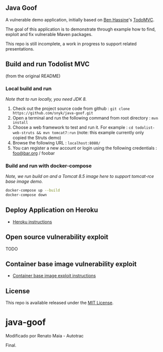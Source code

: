 ## Java Goof

A vulnerable demo application, initially based on [Ben Hassine](https://github.com/benas/)'s [TodoMVC](https://github.com/benas/todolist-mvc). 

The goal of this application is to demonstrate through example how to find, exploit and fix vulnerable Maven packages. 

This repo is still incomplete, a work in progress to support related presentations.


## Build and run Todolist MVC

(from the original README)

### Local build and run

*Note that to run locally, you need JDK 8.*

1.  Check out the project source code from github : `git clone https://github.com/snyk/java-goof.git`
2.  Open a terminal and run the following command from root directory : `mvn install`
3.  Choose a web framework to test and run it. For example : `cd todolist-web-struts && mvn tomcat7:run` (note: this example currently only copied the Struts demo)
4.  Browse the following URL : `localhost:8080/`
5.  You can register a new account or login using the following credentials : foo@bar.org / foobar

### Build and run with docker-compose

*Note, we run build on and a Tomcat 8.5 image here to support tomcat-rce base image demo.*
```bash
docker-compose up --build
docker-compose down
```

## Deploy Application on Heroku

- [Heroku instructions](DEPLOY_HEROKU.md)

## Open source vulnerability exploit

TODO

## Container base image vulnerability exploit

- [Container base image exploit instructions](exploits/tomcat-rce/README.md)

## License
This repo is available released under the [MIT License](http://opensource.org/licenses/mit-license.php/).
# java-goof

Modificado por Renato Maia - Autotrac

Final.
